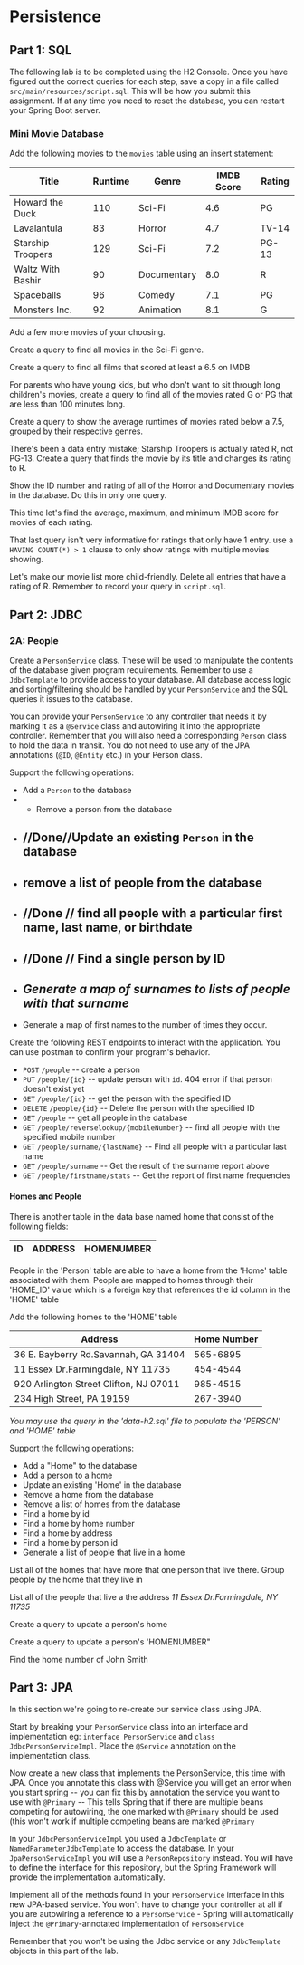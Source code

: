 # Persistence

## Part 1: SQL

The following lab is to be completed using the H2 Console. Once you have figured out the correct 
queries for each step, save a copy in a file called `src/main/resources/script.sql`. 
This will be how you submit this assignment. If at any time you need to reset the database, 
you can restart your Spring Boot server.

### Mini Movie Database

Add the following movies to the `movies` table using an insert statement:

| Title | Runtime | Genre | IMDB Score | Rating |
| ----- | ------- | ----- | ----------- | ----- |
| Howard the Duck | 110 | Sci-Fi | 4.6 | PG |
| Lavalantula | 83 | Horror | 4.7 | TV-14 |
| Starship Troopers | 129 | Sci-Fi | 7.2 | PG-13 |
| Waltz With Bashir | 90 | Documentary | 8.0 | R |
| Spaceballs | 96 | Comedy | 7.1 | PG |
| Monsters Inc. | 92 | Animation | 8.1 | G |

Add a few more movies of your choosing.

Create a query to find all movies in the Sci-Fi genre.

Create a query to find all films that scored at least a 6.5 on IMDB

For parents who have young kids, but who don't want to sit through long children's movies, 
create a query to find all of the movies rated G or PG that are less than 100 minutes long.

Create a query to show the average runtimes of movies rated below a 7.5, grouped by their respective 
genres.

There's been a data entry mistake; Starship Troopers is actually rated R, not PG-13. Create a 
query that finds the movie by its title and changes its rating to R.

Show the ID number and rating of all of the Horror and Documentary movies in the database. Do this 
in only one query.

This time let's find the average, maximum, and minimum IMDB score for movies of each rating.

That last query isn't very informative for ratings that only have 1 entry. use a `HAVING COUNT(*) > 1`
clause to only show ratings with multiple movies showing.

Let's make our movie list more child-friendly. Delete all entries that have a rating of R. Remember 
to record your query in `script.sql`.

## Part 2: JDBC

### 2A: People

Create a `PersonService` class. These will be used to manipulate the contents of the database given 
program requirements. Remember to use a `JdbcTemplate` to provide access to your database. 
All database access logic and sorting/filtering should be handled by your `PersonService` and the 
SQL queries it issues to the database.

You can provide your `PersonService` to any controller that needs it by marking it as a `@Service` 
class and autowiring it into the appropriate controller. Remember that you will also need a 
corresponding `Person` class to hold the data in transit. You do not need to use any of the JPA 
annotations (`@ID`, `@Entity` etc.) in your Person class.

Support the following operations:

- Add a `Person` to the database
- - Remove a person from the database
- ## //Done//Update an existing `Person` in the database
- ## remove a list of people from the database
-  ## //Done // find all people with a particular first name, last name, or birthdate 
-  ## //Done // Find a single person by ID  
- ## _Generate a map of surnames to lists of people with that surname_
- Generate a map of first names to the number of times they occur.

Create the following REST endpoints to interact with the application. You can use postman to confirm 
your program's behavior.

 - `POST` `/people` -- create a person
 - `PUT` `/people/{id}` -- update person with `id`. 404 error if that person doesn't exist yet
 - `GET` `/people/{id}` -- get the person with the specified ID
 - `DELETE` `/people/{id}` -- Delete the person with the specified ID
 - `GET` `/people` -- get all people in the database
 - `GET` `/people/reverselookup/{mobileNumber}` -- find all people with the specified mobile number
 - `GET` `/people/surname/{lastName}` -- Find all people with a particular last name
 - `GET` `/people/surname` -- Get the result of the surname report above
 - `GET` `/people/firstname/stats` -- Get the report of first name frequencies
 
#### Homes and People 
There is another table in the data base named home that consist of the following
fields:

| ID | ADDRESS | HOMENUMBER |
|----|---------|------------|

People in the 'Person' table are able to have a home from the 'Home' table associated with them.
People are mapped to homes through their 'HOME_ID' value which is a foreign key that references 
the id column in the 'HOME' table

Add the following homes to the 'HOME' table

|       Address         |    Home Number    |
|-----------------------|-------------------|
| 36 E. Bayberry Rd.Savannah, GA 31404 | 565-6895 |
| 11 Essex Dr.Farmingdale, NY 11735 | 454-4544 |
| 920 Arlington Street Clifton, NJ 07011 | 985-4515 |
| 234 High Street, PA 19159 | 267-3940 |


_You may use the query in the 'data-h2.sql' file to populate the 'PERSON' and 'HOME' table_


Support the following operations:

- Add a "Home" to the database
- Add a person to a home 
- Update an existing 'Home' in the database
- Remove a home from the database
- Remove a list of homes from the database
- Find a home by id
- Find a home by home number
- Find a home by address
- Find a home by person id
- Generate a list of people that live in a home



List all of the homes that have more that one person that live there. Group people by the home 
that they live in 

List all of the people that live a the address _11 Essex Dr.Farmingdale, NY 11735_
 
Create a query to update a person's home

Create a query to update a person's 'HOMENUMBER"

Find the home number of John Smith


## Part 3: JPA
 
In this section we're going to re-create our service class using JPA. 

Start by breaking your `PersonService` class into an interface and implementation eg: 
`interface PersonService` and `class JdbcPersonServiceImpl`. Place the `@Service` annotation on 
the implementation class.

Now create a new class that implements the PersonService, this time with JPA. Once you annotate 
this class with @Service you will get an error when you start spring -- you can fix this by annotation
the service you want to use with `@Primary` -- This tells Spring that if there are multiple beans 
competing for autowiring, the one marked with `@Primary` should be used (this won't work if multiple 
competing beans are marked `@Primary`

In your `JdbcPersonServiceImpl` you used a `JdbcTemplate` or `NamedParameterJdbcTemplate` to access 
the database. In your `JpaPersonServiceImpl` you will use a `PersonRepository` instead. You will 
have to define the interface for this repository, but the Spring Framework will provide the 
implementation automatically.

Implement all of the methods found in your `PersonService` interface in this new JPA-based service. 
You won't have to change your controller at all if you are autowiring a reference to a 
`PersonService` - Spring will automatically inject the `@Primary`-annotated implementation of 
`PersonService`

Remember that you won't be using the Jdbc service or any `JdbcTemplate` objects in 
this part of the lab.
